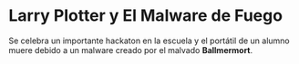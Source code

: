 # Larry Plotter y El Malware de Fuego

Se celebra un importante hackaton en la escuela y el portátil de un alumno muere debido a un malware creado por el malvado **Ballmermort**.
